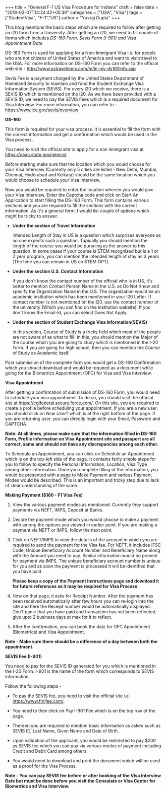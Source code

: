 +++
title = "General F-1 US Visa Procedure for Indians"
draft = false
date = "2018-03-07T14:24:42+05:30"
categories = ["USA", "Visa"]
tags = ["StudentVisa", "F-1","US"]
author = "Yuvraj Gupta"
+++

This blog mentions the basic steps which are required to follow after getting an i20 form from a University. After getting an i20, we need to fill couple of forms which includes *DS-160 Form, Sevis Form (I-901) and Visa Appointment Date.* 

DS-160 Form is used for applying for a Non-Immigrant Visa i.e. for people who are not citizens of United States of America and want to visit/travel to the USA. For more information on DS-160 Form you can refer to the official web site - http://www.ustraveldocs.com/in/in-niv-ds160info.asp

Sevis Fee is a payment charged by the United States Department of Homeland Security to maintain and fund the Student Exchange Visa Information System (SEVIS). For every i20 which we receive, there is a SEVIS ID which is mentioned on the i20. As we have been provided with a SEVIS ID, we need to pay the SEVIS Fees which is a required document for Visa Interview. For more information, you can refer to - https://www.ice.gov/sevis/overview

**DS-160** 

This form is required for your visa process. It is essential to fill the form with the correct information and get a confirmation which would be used in the Visa process.

You need to visit the official site to apply for a non immigrant visa at https://ceac.state.gov/genniv/.

Before starting make sure that the location which you would choose for your Visa Interview (Currently only 5 cities are listed - New Delhi, Mumbai, Chennai, Hyderabad and Kolkata) should be the same location which you would choose to schedule your Visa Interview.

Now you would be required to enter the location wherein you would give your Visa Interview, Enter the Captcha code and click on Start An Application to start filling the DS-160 Form. 
This form contains various sections and you are required to fill the sections with the correct information. As it's a general form, I would list couple of options which might be tricky to answer.

*  **Under the section of Travel Information**

	Intended Length of Stay in US is a question which surprises everyone as no one expects such a question. Tupically you should mention the length of the course you would be pursuing as the answer to this question. In some cases if your course is STEM recognized but is a 1 or 2 year program, you can mention the intended length of stay as 3 years (The time you can remain in US on STEM OPT).

*  **Under the section U.S. Contact Information**

	If you don't know the contact number of the official who is in US, it's better to mention Contact Person Name in the U.S. as Do Not Know and specify the Organization Name in the U.S. The organization would be an academic institution which has been mentioned in your I20 Letter. If contact number is not mentioned on the I20, use the contact number of the university (Which you can find on the institution website). If you don't know the Email-Id, you can select Does Not Apply.

*  **Under the section of Student Exchange Visa Information(SEVIS)**

	In this section, Course of Study is a tricky field which most of the people are not aware of as what to fill. In this, you should mention the Major of the course which you are going to study which is mentioned in the I-20 Form. If you are going for high school, then you can mention the Course of Study as Academic itself.

Post submission of the complete form you would get a DS-160 Confirmation which you should download and would be required as a document while going for the Biometrics Appointment (OFC) for Visa and Visa Interview.

**Visa Appointment**

After getting a confirmation of submission of DS-160 Form, you would need to schedule your visa appointment. To do so, you should visit the official site at https://cgifederal.secure.force.com/. On this site, you are required to create a profile before scheduling your appointment. If you are a new user, you should click on *New User?* which is at the right bottom of the page. If you are returning user, you can directly login with your Email, Password and CAPTCHA.

**Note: At all times, please make sure that the information filled in DS-160 Form, Profile information on Visa Appointment site and passport are all correct, same and should not have any discrepancies among each other.**

To Schedule an Appointment, you can click on Schedule an Appointment which is on the top-left side of the page. It contains fairly simple steps for you to follow to specify the Personal Information, Location, Visa Type among other information. Once you complete filling of the information, you would be presented with a page to Make Payment and various Payment Modes would be described. This is an important and tricky step due to lack of clear understanding of the same. 

**Making Payment ($160 - F1 Visa Fee)**

1. View the various payment modes as mentioned. Currently they support payments via NEFT, IMPS, Deposit at Banks.

2. Decide the payment mode which you would choose to make a payment with among the options you viewed in earlier point. If you are making a payment via NEFT or IMPS, follow the next point.

3. Click on NEFT/IMPS to view the details of the account in which you are required to send the payment for the Visa fee. For NEFT, it includes IFSC Code, Unique Beneficiary Account Number and Beneficiary Name along with the Amount you need to pay. Similar information would be present for payment via IMPS. The unique beneficiary account number is unique for you and as soon the payment is processed it will be identified that you have paid.

	**Please keep a copy of the Payment Instructions page and download it for future references as it may be required for Visa Process**

4. Now on that page, it asks for Receipt Number. After the payment has been received automatically after few hours you can re-login into the site and here the Receipt number would be automatically displayed. Don't panic that you have paid and transaction has not been reflected, give upto 2 business days at max for it to reflect.

5. After the confirmation, you can book the data for OFC Apoointment (Biometrics) and Visa Appointment. 

**Note - Make sure there should be a difference of a day between both the appointment.**

**SEVIS Fee (I-901)**

You need to pay for the SEVIS ID generated for you which is mentioned in the I-20 Form. I-901 is the name of the form which corresponds to SEVIS information.

Follow the following steps -

*  To pay the SEVIS fee, you need to visit the official site i.e. https://www.fmjfee.com/. 

*  You need to then click on Pay I-901 Fee which is on the top row of the page. 

*  Thereon you are required to mention basic information as asked such as SEVIS ID, Last Name, Given Name and Date of Birth. 

*  Upon validation of the applicant, you would be redirected to pay $200 as SEVIS fee which you can pay via various modes of payment including Credit and Debit Card among others. 

*  You would need to download and print the document which will be used as a proof for the Visa Process.

**Note - You can pay SEVIS fee before or after booking of the Visa Interview Date but must be done before you visit the Consulate or Visa Center for Biometrics and Visa Interview.**

